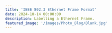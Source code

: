 ```yaml
---
title: 'IEEE 802.3 Ethernet Frame Format'
date: 2024-10-14 00:00:00
description: Labelling a Ethernet Frame.
featured_image: '/images/Photo_Blog/Blank.jpg'
---
```


<head>
    <style>
      /* CSS for congratulations message */

        #body {
            display: flex;
            flex-direction: column;
            justify-content: center; /* Center horizontally */
            align-items: center; /* Center vertically */
            margin: 0;
            height: 80vh; /* Full height of the viewport */
            font-size: 1.25em; /* 25% larger than default size */
        }

        #body_DTP {
            font-size: 1.25em; /* 25% larger than default size */
            text-align: center; /* Center align text and content */
            margin: 0;
            padding: 0;
            justify-content: center;
            align-items: center;
        }

        table {
            border-collapse: collapse;
            margin-top: 20px; /* Space between the table and the top of the page */
            width: 50%;
            table-layout: fixed; /* Ensure fixed layout for columns */
            
        }

        td {
            font-size: 1.25em; /* 25% larger than default size */
            width: 120px; /* Consistent width for each cell */
            height: 70px; /* Consistent height for each cell */
            text-align: center;
            vertical-align: middle; /* Center content vertically */
            position: relative; /* Allow positioning of droppable boxes */
            padding: 0; /* Remove padding */
            margin: 0; /* Remove margin */
            
        }

        /* Dotted border for the first row */
        tr:first-child td {
            border: 1px dotted #000; /* Dotted border for cells in the first row */
            
        }

        /* Remove left and right borders from row 2 */
        tr:nth-child(2) td {
            border: 1px dotted #000
        }

        tr:nth-child(3) td {
            background-color: #F5F7FA;
            border: none;
        }
     
        .draggable {
            cursor: grab;
            background-color: #f0f0f0;
            border: 1px solid #000;
            user-select: none; /* Prevent text selection */
            line-height: 100%; /* Center the text vertically in the cell */
            width: 120px; /* Match the droppable cell width */
            transition: background-color 0.3s; /* Smooth background transition */
        }

        .draggable:hover {
            background-color: #d9f6ff; /* Change color on hover */
        }

        .droppable {
            border: 1px dashed #000;
            background-color: #ffffff; /* White background for droppable boxes */
            transition: background-color 0.3s; /* Smooth background transition */
            line-height: 90%; /* Center the text vertically in the cell */

        }

        .correct {
            background-color: #d9f6ff; /* Light green for correct */
        }

        .incorrect {
            background-color: #ffe2d9; /* Light red for incorrect */
        }

        #restartButton {
            padding: 20px 120px;
            font-size: 1em; /* 25% larger than default size */
            cursor: pointer;
            background-color: #ffa21a; /* Button color */
            color: white; /* Button text color */
            border: none; /* Remove border */
            border-radius: 5px; /* Rounded corners */
            transition: background-color 0.3s; /* Smooth transition for hover effect */
            
        }

        #restartButton:hover {
            background-color: #e68900; /* Darker shade on hover */
        }
      #congratsMessage {
        visibility: hidden; /* Hidden initially, but space is still reserved */
        margin-top: 20px;
        font-size: 20px;
    }
    </style>

</head>
<body id="bodyEthernet">
    <div id="body_DTP">
 <h2>Labelling an Ethernet Frame</h2>
 <br>
 Place the correct labels in the blank spaces. 
<br>

    <table>
        <tr>
            <td class="droppable" data-correct="Preamble"></td>
            <td class="droppable" data-correct="SFD"></td>
            <td class="droppable" data-correct="Destination Mac"></td>
            <td class="droppable" data-correct="Source MAC"></td>
            <td class="droppable" data-correct="Type"></td>
            <td class="droppable" data-correct="Data and Pad"></td>
            <td class="droppable" data-correct="FCS"></td>
        </tr>
        <tr>
            <td class="droppable" data-correct="7"></td>
            <td class="droppable" data-correct="1"></td>
            <td class="droppable" data-correct="6"></td>
            <td class="droppable" data-correct="6"></td>
            <td class="droppable" data-correct="2"></td>
            <td class="droppable" data-correct="46-1500"></td>
            <td class="droppable" data-correct="4"></td>
        </tr>
        <!-- Empty row for spacing -->
        <tr>
            <td colspan="7" style="height: 10px;"></td> <!-- Adjust the height for more/less space -->
        </tr>
        <tr id="draggableRow">
            <!-- Draggable texts will be inserted here dynamically -->
        </tr>
        <tr id="numberRow">
            <!-- Draggable numbers will be inserted here dynamically -->
        </tr>
    </table>

<button id="restartButton">Restart</button>

  <!-- Congratulations message HTML -->
<div id="congratsMessage">Congratulations! You've correctly labelled the Ethernet Frame!</div>

  </div>
    <script>
    const texts = [
        "Preamble",
        "SFD",
        "Destination Mac",
        "Source MAC",
        "Type",
        "Data and Pad",
        "FCS"
    ];

    const frameSizes = [
        "7",
        "1",
        "6",
        "6",
        "2",
        "46-1500",
        "4"
    ];

    const draggableRow = document.getElementById("draggableRow");
    const numberRow = document.getElementById("numberRow");
    const droppables = document.querySelectorAll('.droppable');
    const congratsMessage = document.getElementById('congratsMessage');

    function shuffle(array) {
        for (let i = array.length - 1; i > 0; i--) {
            const j = Math.floor(Math.random() * (i + 1));
            [array[i], array[j]] = [array[j], array[i]];
        }
        return array;
    }

    function placeDraggablesRandomly() {
        draggableRow.innerHTML = "";
        numberRow.innerHTML = "";
        const shuffledTexts = shuffle([...texts]);
        const shuffledNumbers = shuffle([...frameSizes]);

        shuffledTexts.forEach(text => {
            const td = document.createElement("td");
            td.className = "draggable";
            td.draggable = true;
            td.textContent = text;

            td.addEventListener('dragstart', (e) => {
                e.dataTransfer.setData('text/plain', text);
            });

            draggableRow.appendChild(td);
        });

        shuffledNumbers.forEach(number => {
            const td = document.createElement("td");
            td.className = "draggable";
            td.draggable = true;
            td.textContent = number;

            td.addEventListener('dragstart', (e) => {
                e.dataTransfer.setData('text/plain', number);
            });

            numberRow.appendChild(td);
        });
    }

    function resetDroppableCells() {
        droppables.forEach(droppable => {
            droppable.textContent = "";
            droppable.classList.remove('correct', 'incorrect');
        });
        congratsMessage.style.visibility = "hidden"; // Hide the message
    }

    function checkCompletion() {
        let allCorrect = true;
        droppables.forEach(droppable => {
            if (droppable.textContent === "" || !droppable.classList.contains('correct')) {
                allCorrect = false;
            }
        });
        if (allCorrect) {
            congratsMessage.style.visibility = "visible"; // Show the message when all are correct
        }
    }

    droppables.forEach(droppable => {
        droppable.addEventListener('dragover', (e) => {
            e.preventDefault();
        });

        droppable.addEventListener('drop', (e) => {
            const draggedText = e.dataTransfer.getData('text/plain');
            const correctId = droppable.getAttribute('data-correct');

            if (draggedText.replace(/\s/g, "") === correctId.replace(/\s/g, "")) {
                droppable.classList.add('correct');
                droppable.textContent = draggedText;
                checkCompletion(); // Check completion after a successful drop
            } else {
                droppable.classList.add('incorrect');
                setTimeout(() => {
                    droppable.classList.remove('incorrect');
                }, 1000);
            }
        });
    });

    document.getElementById("restartButton").addEventListener("click", () => {
        resetDroppableCells();
        placeDraggablesRandomly();
    });

    placeDraggablesRandomly();
</script>

</body>

